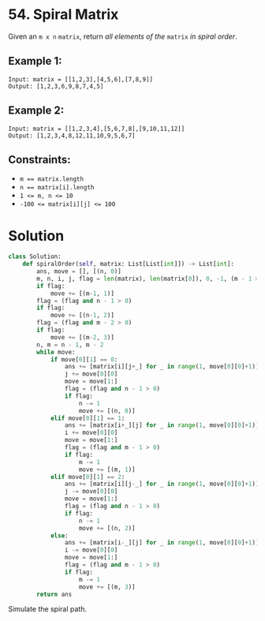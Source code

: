 # 54. Spiral Matrix

Given an `m x n` `matrix`, return *all elements of the* `matrix` *in spiral order*.

## Example 1:

```
Input: matrix = [[1,2,3],[4,5,6],[7,8,9]]
Output: [1,2,3,6,9,8,7,4,5]
```

## Example 2:

```
Input: matrix = [[1,2,3,4],[5,6,7,8],[9,10,11,12]]
Output: [1,2,3,4,8,12,11,10,9,5,6,7]
```

## Constraints:
- `m == matrix.length`
- `n == matrix[i].length`
- `1 <= m, n <= 10`
- `-100 <= matrix[i][j] <= 100`

# Solution
```python
class Solution:
    def spiralOrder(self, matrix: List[List[int]]) -> List[int]:
        ans, move = [], [(n, 0)]
        m, n, i, j, flag = len(matrix), len(matrix[0]), 0, -1, (m - 1 > 0)
        if flag:
            move += [(m-1, 1)]
        flag = (flag and n - 1 > 0)
        if flag:
            move += [(n-1, 2)]
        flag = (flag and m - 2 > 0)
        if flag:
            move += [(m-2, 3)]
        n, m = n - 1, m - 2
        while move:
            if move[0][1] == 0:
                ans += [matrix[i][j+_] for _ in range(1, move[0][0]+1)]
                j += move[0][0]
                move = move[1:]
                flag = (flag and n - 1 > 0)
                if flag:
                    n -= 1
                    move += [(n, 0)]
            elif move[0][1] == 1:
                ans += [matrix[i+_][j] for _ in range(1, move[0][0]+1)]
                i += move[0][0]
                move = move[1:]
                flag = (flag and m - 1 > 0)
                if flag:
                    m -= 1
                    move += [(m, 1)]
            elif move[0][1] == 2:
                ans += [matrix[i][j-_] for _ in range(1, move[0][0]+1)]
                j -= move[0][0]
                move = move[1:]
                flag = (flag and n - 1 > 0)
                if flag:
                    n -= 1
                    move += [(n, 2)]
            else:
                ans += [matrix[i-_][j] for _ in range(1, move[0][0]+1)]
                i -= move[0][0]
                move = move[1:]
                flag = (flag and m - 1 > 0)
                if flag:
                    m -= 1
                    move += [(m, 3)]
        return ans
```
Simulate the spiral path.
